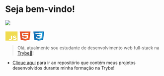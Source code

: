 # Seja bem-vindo!

<div>
	<a href="https://www.linkedin.com/in/ant%C3%B4nio-santana-gon%C3%A7alves-neto-98b093240/overlay/contact-info/" target="_blank"><img src= "https://img.shields.io/badge/LinkedIn-0077B5?style=for-the-badge&logo=linkedin&logoColor=white" target="_blank"></a>
</div>
<div style="display: inline_block"><br>
<img align="center" alt="JSBadge" height="30" width="40" src="https://raw.githubusercontent.com/devicons/devicon/master/icons/javascript/javascript-plain.svg">
<img align="center" alt="HTMLBadge" height="30" width="40" src="https://raw.githubusercontent.com/devicons/devicon/master/icons/html5/html5-original.svg">
<img align="center" alt="CSSbadge" height="30" width="40" src="https://raw.githubusercontent.com/devicons/devicon/master/icons/css3/css3-original.svg">
</div>

> Olá, atualmente sou estudante de desenvolvimento web full-stack na [Trybe:rocket:](https://www.betrybe.com/)!

- [Clique aqui](https://github.com/AntonioSsantana/first) para ir ao repositório que contém meus projetos desenvolvidos durante minha formação na Trybe!
